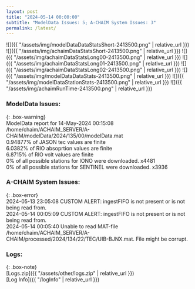 ```yaml
---
layout: post
title: "2024-05-14 00:00:00"
subtitle: "ModelData Issues: 5; A-CHAIM System Issues: 3"
permalink: /latest/
---
```


![]({{ "/assets/img/modelDataDataStatsShort-2413500.png" | relative_url }})
![]({{ "/assets/img/achaimDataStatsShort-2413500.png" | relative_url }})
![]({{ "/assets/img/achaimDataStatsLong00-2413500.png" | relative_url }})
![]({{ "/assets/img/achaimDataStatsLong01-2413500.png" | relative_url }})
![]({{ "/assets/img/achaimDataStatsLong02-2413500.png" | relative_url }})
![]({{ "/assets/img/modelDataDataStats-2413500.png" | relative_url }})
![]({{ "/assets/img/modelDataStationStats-2413500.png" | relative_url }})
![]({{ "/assets/img/achaimRunTime-2413500.png" | relative_url }})


### ModelData Issues:  
  
{: .box-warning}  
 ModelData report for 14-May-2024 00:15:08   
 /home/chaim/ACHAIM_SERVER/A-CHAIM/modelData/2024/135/00/modelData.mat   
 0.94877% of JASON tec values are finite   
 6.0382% of RIO absoprtion values are finite   
 6.8715% of RIO volt values are finite   
 0% of all possible stations for IONO were downloaded. x4481   
 0% of all possible stations for SENTINEL were downloaded. x3936   
  
### A-CHAIM System Issues:  
  
{: .box-error}  
2024-05-13 23:05:08 CUSTOM ALERT: ingestFIFO is not present or is not being read from.  
2024-05-14 00:05:09 CUSTOM ALERT: ingestFIFO is not present or is not being read from.  
2024-05-14 00:05:40 Unable to read MAT-file /home/chaim/ACHAIM_SERVER/A-CHAIM/processed/2024/134/22/TEC/UIB-BJNX.mat. File might be corrupt.  

### Logs:  
  
{: .box-note}  
[Logs.zip]({{ "/assets/other/logs.zip" | relative_url }})  
[Log Info]({{ "/logInfo" | relative_url }})  
